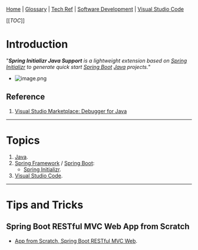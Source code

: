 [Home](/Slalom-LLC/Slalom-Consulting) | [Glossary](/Glossary) | [Tech Ref](/Tech-Ref) | [Software Development](/Tech-Ref/Software-Development) | [Visual Studio Code](/Tech-Ref/Microsoft/Visual-Studio/VS-Code-\(Visual-Studio-Code\))

[[_TOC_]]

# Introduction
"_***Spring Initializr Java Support*** is a lightweight extension based on [Spring Initializr](/Tech-Ref/Software-Development/Java/Java-Platform-Editions/Jakarta-EE-\(Enterprise-Edition\)/Spring-Framework/Spring-Boot/Spring-Initializr) to generate quick start [Spring Boot](/Tech-Ref/Software-Development/Java/Java-Platform-Editions/Jakarta-EE-\(Enterprise-Edition\)/Spring-Framework/Spring-Boot) [Java](/Tech-Ref/Software-Development/Java) projects._"

- ![image.png](/.attachments/image-2f2bf750-2237-432a-8739-c15aaf95b5e6.png)

## Reference
1. [Visual Studio Marketplace: Debugger for Java](https://marketplace.visualstudio.com/items?itemName=vscjava.vscode-java-debug)

---
# Topics
1. [Java](/Tech-Ref/Software-Development/Java).
1. [Spring Framework](/Tech-Ref/Software-Development/Java/Java-Platform-Editions/Jakarta-EE-\(Enterprise-Edition\)/Spring-Framework) / [Spring Boot](/Tech-Ref/Software-Development/Java/Java-Platform-Editions/Jakarta-EE-\(Enterprise-Edition\)/Spring-Framework/Spring-Boot):
   - [Spring Initializr](/Tech-Ref/Software-Development/Java/Java-Platform-Editions/Jakarta-EE-\(Enterprise-Edition\)/Spring-Framework/Spring-Boot/Spring-Initializr).
1. [Visual Studio Code](/Tech-Ref/Microsoft/Visual-Studio/VS-Code-\(Visual-Studio-Code\)).

---
# Tips and Tricks

## Spring Boot RESTful MVC Web App from Scratch
- [App from Scratch, Spring Boot RESTful MVC Web](/Tech-Ref/Software-Development/Java/Java-Platform-Editions/Jakarta-EE-\(Enterprise-Edition\)/Spring-Framework/Spring-Boot/App-from-Scratch,-Spring-Boot-RESTful-MVC-Web).

